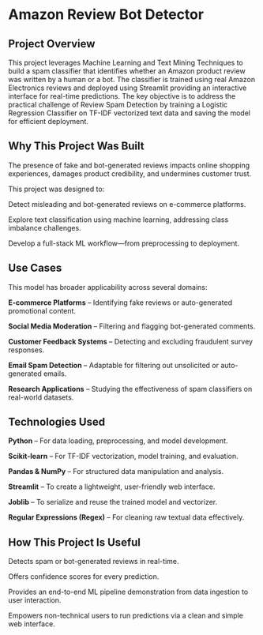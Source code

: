 # Amazon Review Bot Detector

## Project Overview

This project leverages Machine Learning and  Text Mining Techniques to build a spam classifier that identifies whether an Amazon product review was written by a human or a bot.
The classifier is trained using real Amazon Electronics reviews and deployed using  Streamlit providing an interactive interface for real-time predictions.
The key objective is to address the practical challenge of Review Spam Detection  by training a Logistic Regression Classifier on TF-IDF vectorized text data and saving the model for efficient deployment.


## Why This Project Was Built

The presence of fake and bot-generated reviews impacts online shopping experiences, damages product credibility, and undermines customer trust.

This project was designed to:

  Detect misleading and bot-generated reviews on e-commerce platforms.
  
  Explore text classification using machine learning, addressing class imbalance challenges.
  
  Develop a full-stack ML workflow—from preprocessing to deployment.

## Use Cases

This model has broader applicability across several domains:

  **E-commerce Platforms** – Identifying fake reviews or auto-generated promotional content.
  
  **Social Media Moderation** – Filtering and flagging bot-generated comments.
  
  **Customer Feedback Systems** – Detecting and excluding fraudulent survey responses.
  
  **Email Spam Detection** – Adaptable for filtering out unsolicited or auto-generated emails.
  
  **Research Applications** – Studying the effectiveness of spam classifiers on real-world datasets.


## Technologies Used

  **Python** – For data loading, preprocessing, and model development.
  
  **Scikit-learn** – For TF-IDF vectorization, model training, and evaluation.
  
  **Pandas & NumPy** – For structured data manipulation and analysis.
  
  **Streamlit** – To create a lightweight, user-friendly web interface.
  
  **Joblib** – To serialize and reuse the trained model and vectorizer.
  
  **Regular Expressions (Regex)** – For cleaning raw textual data effectively.


## How This Project Is Useful

  Detects spam or bot-generated reviews in real-time.
  
  Offers confidence scores for every prediction.
  
  Provides an end-to-end ML pipeline demonstration from data ingestion to user interaction.
  
  Empowers non-technical users to run predictions via a clean and simple web interface.
